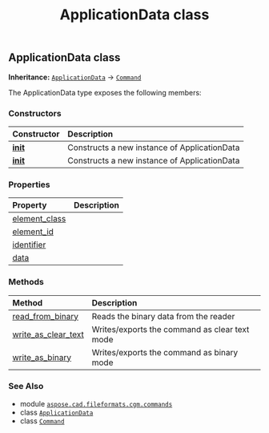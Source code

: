 ﻿---
title: ApplicationData class
second_title: Aspose.CAD for Python via .NET API References
description: 
type: docs
weight: 30
url: /python-net/aspose.cad.fileformats.cgm.commands/applicationdata/
is_root: false
---

## ApplicationData class



**Inheritance:** [`ApplicationData`](/cad/python-net/aspose.cad.fileformats.cgm.commands/applicationdata) → 
[`Command`](/cad/python-net/aspose.cad.fileformats.cgm.commands/command)



The ApplicationData type exposes the following members:

### Constructors
| Constructor | Description |
| :- | :- |
| [__init__](/cad/python-net/aspose.cad.fileformats.cgm.commands/applicationdata/__init__/#aspose.cad.fileformats.cgm.CgmFile) | Constructs a new instance of ApplicationData |
| [__init__](/cad/python-net/aspose.cad.fileformats.cgm.commands/applicationdata/__init__/#aspose.cad.fileformats.cgm.CgmFile-int-str) | Constructs a new instance of ApplicationData |


### Properties
| Property | Description |
| :- | :- |
| [element_class](/cad/python-net/aspose.cad.fileformats.cgm.commands/applicationdata/element_class) |  |
| [element_id](/cad/python-net/aspose.cad.fileformats.cgm.commands/applicationdata/element_id) |  |
| [identifier](/cad/python-net/aspose.cad.fileformats.cgm.commands/applicationdata/identifier) |  |
| [data](/cad/python-net/aspose.cad.fileformats.cgm.commands/applicationdata/data) |  |


### Methods
| Method | Description |
| :- | :- |
| [read_from_binary](/cad/python-net/aspose.cad.fileformats.cgm.commands/applicationdata/read_from_binary/#aspose.cad.fileformats.cgm.IBinaryReader) | Reads the binary data from the reader |
| [write_as_clear_text](/cad/python-net/aspose.cad.fileformats.cgm.commands/applicationdata/write_as_clear_text/#aspose.cad.fileformats.cgm.IClearTextWriter) | Writes/exports the command as clear text mode |
| [write_as_binary](/cad/python-net/aspose.cad.fileformats.cgm.commands/applicationdata/write_as_binary/#aspose.cad.fileformats.cgm.IBinaryWriter) | Writes/exports the command as binary mode |



### See Also
* module [`aspose.cad.fileformats.cgm.commands`](..)
* class [`ApplicationData`](/cad/python-net/aspose.cad.fileformats.cgm.commands/applicationdata)
* class [`Command`](/cad/python-net/aspose.cad.fileformats.cgm.commands/command)
